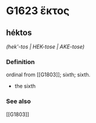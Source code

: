 # G1623 ἕκτος

## héktos

_(hek'-tos | HEK-tose | AKE-tose)_

### Definition

ordinal from [[G1803]]; sixth; sixth.

- the sixth

### See also

[[G1803]]


